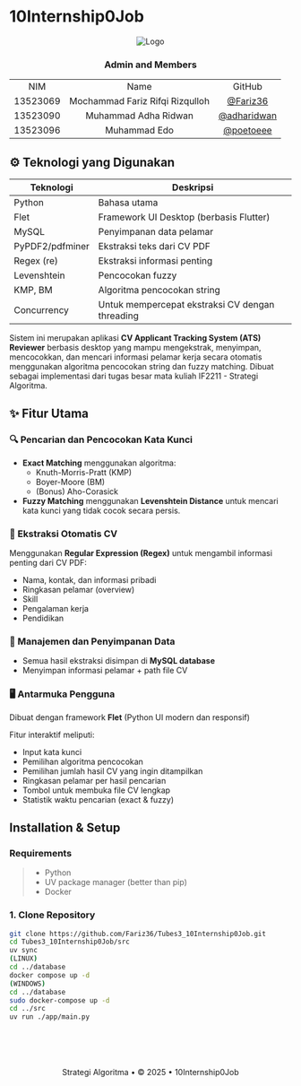 # 10Internship0Job

<div align="center">
  <img src="https://i.pinimg.com/originals/5b/cf/1b/5bcf1b220433136ccedff7dffc683c29.gif" alt="Logo" />
</div>

 <div align="center" id="contributor">
   <strong>
     <h3> Admin and Members </h3>
     <table align="center">
       <tr align="center">
         <td>NIM</td>
         <td>Name</td>
         <td>GitHub</td>
       </tr>
       <tr align="center">
         <td>13523069</td>
         <td>Mochammad Fariz Rifqi Rizqulloh</td>
         <td><a href="https://github.com/countz-zero">@Fariz36</a></td>
       </tr>
       <tr align="center">
         <td>13523090</td>
         <td>Muhammad Adha Ridwan</td>
         <td><a href="https://github.com/Fariz36">@adharidwan</a></td>
       </tr>
       <tr align="center">
         <td>13523096</td>
         <td>Muhammad Edo</td>
         <td><a href="https://github.com/Nayekah">@poetoeee</a></td>
       </tr>
     </table>
   </strong>
 </div>

 ## ⚙️ Teknologi yang Digunakan
<div align="center">
  
| Teknologi        | Deskripsi                                       |
|------------------|-------------------------------------------------|
| Python           | Bahasa utama                                    |
| Flet             | Framework UI Desktop (berbasis Flutter)         |
| MySQL            | Penyimpanan data pelamar                        |
| PyPDF2/pdfminer  | Ekstraksi teks dari CV PDF                      |
| Regex (re)       | Ekstraksi informasi penting                     |
| Levenshtein      | Pencocokan fuzzy                                |
| KMP, BM          | Algoritma pencocokan string                     |
| Concurrency      | Untuk mempercepat ekstraksi CV dengan threading |

</div>

Sistem ini merupakan aplikasi **CV Applicant Tracking System (ATS) Reviewer** berbasis desktop yang mampu mengekstrak, menyimpan, mencocokkan, dan mencari informasi pelamar kerja secara otomatis menggunakan algoritma pencocokan string dan fuzzy matching. Dibuat sebagai implementasi dari tugas besar mata kuliah IF2211 - Strategi Algoritma.

## ✨ Fitur Utama

### 🔍 Pencarian dan Pencocokan Kata Kunci
- **Exact Matching** menggunakan algoritma:
  - Knuth-Morris-Pratt (KMP)
  - Boyer-Moore (BM)
  - (Bonus) Aho-Corasick
- **Fuzzy Matching** menggunakan **Levenshtein Distance** untuk mencari kata kunci yang tidak cocok secara persis.

### 📄 Ekstraksi Otomatis CV
Menggunakan **Regular Expression (Regex)** untuk mengambil informasi penting dari CV PDF:
- Nama, kontak, dan informasi pribadi
- Ringkasan pelamar (overview)
- Skill
- Pengalaman kerja
- Pendidikan

### 📁 Manajemen dan Penyimpanan Data
- Semua hasil ekstraksi disimpan di **MySQL database**
- Menyimpan informasi pelamar + path file CV

### 🖥️ Antarmuka Pengguna
Dibuat dengan framework **Flet** (Python UI modern dan responsif)

Fitur interaktif meliputi:
- Input kata kunci
- Pemilihan algoritma pencocokan
- Pemilihan jumlah hasil CV yang ingin ditampilkan
- Ringkasan pelamar per hasil pencarian
- Tombol untuk membuka file CV lengkap
- Statistik waktu pencarian (exact & fuzzy)

## Installation & Setup
 
### Requirements
 > - Python
 > - UV package manager (better than pip)
 > - Docker

### 1. Clone Repository
```bash
git clone https://github.com/Fariz36/Tubes3_10Internship0Job.git
cd Tubes3_10Internship0Job/src
uv sync
(LINUX)
cd ../database
docker compose up -d
(WINDOWS)
cd ../database
sudo docker-compose up -d
cd ../src
uv run ./app/main.py
```


 <br/>
 <br/>
 <br/>
 <br/>
 
 <div align="center">
 Strategi Algoritma • © 2025 • 10Internship0Job
 </div>
